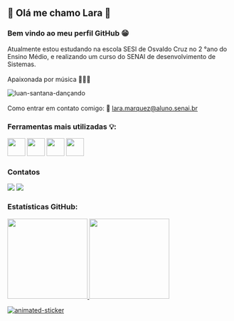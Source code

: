 
<!--
**lara-segatello/lara-segatello** is a ✨ _special_ ✨ repository because its `README.md` (this file) appears on your GitHub profile.

Here are some ideas to get you started:

- 🔭 I’m currently working on ...
- 🌱 I’m currently learning ...
- 👯 I’m looking to collaborate on ...
- 🤔 I’m looking for help with ...
- 💬 Ask me about ...
- 📫 How to reach me: ...
- 😄 Pronouns: ...
- ⚡ Fun fact: ...
-->
## 🙌 Olá me chamo Lara 🙌
### Bem vindo ao meu perfil GitHub 😁 
Atualmente estou estudando na escola SESI de Osvaldo Cruz no 2 °ano do Ensino Médio, e realizando um curso do SENAI de desenvolvimento de Sistemas. 
<br></br> 
Apaixonada por música 🎹🎶🎵

![luan-santana-dançando](https://github.com/user-attachments/assets/9d961461-68a4-46d5-8638-a66c183e2bbc)
<br></br> 
Como entrar em contato comigo: 📩 lara.marquez@aluno.senai.br


### Ferramentas mais utilizadas 💡:

<p align="left">
<img src="https://cdn.jsdelivr.net/gh/devicons/devicon@latest/icons/git/git-original.svg" width="40" height="40"/>
<img src="https://cdn.jsdelivr.net/gh/devicons/devicon@latest/icons/html5/html5-original.svg" width="40" height="40"/>
<img src="https://cdn.jsdelivr.net/gh/devicons/devicon@latest/icons/python/python-original.svg" width="40" height="40"/>
<img src="https://cdn.jsdelivr.net/gh/devicons/devicon@latest/icons/vscode/vscode-original.svg" width="40" height="40" />
</p>

### Contatos 
<div>
  <a href = "https://www.instagram.com/lara_segatello/" target="_blank"><img loading="lazy" src="https://img.shields.io/badge/-Instagram-%23E4405F?style=for-the-badge&logo=instagram&logoColor=white" target="_blank"></a>
  <a href = "https://mail.google.com/mail/u/0/#inbox"><img loading="lazy" src="https://img.shields.io/badge/Gmail-D14836?style=for-the-badge&logo=gmail&logoColor=white" target="_blank"></a>
</div>

### Estatísticas GitHub:
<div>
<a href="https://github.com/lara-segatello">
<img loading="lazy" height="180em" src="https://github-readme-stats.vercel.app/api/top-langs/?username=lara-segatello&layout=compact&langs_count=7&theme=dracula"/>
<img loading="lazy" height="180em" src="https://github-readme-stats.vercel.app/api?username=lara-segatello&show_icons=true&theme=dracula&include_all_commits=true&count_private=true"/>
</div>

![animated-sticker](https://github.com/user-attachments/assets/54c1c3d7-6722-443b-b39e-60689ce35cdd)
